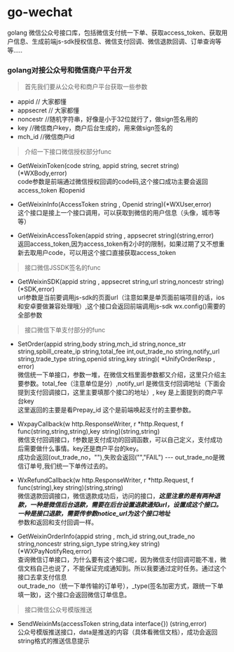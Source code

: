 # go-wechat
golang 微信公众号接口库，包括微信支付统一下单、获取access_token、获取用户信息、生成前端js-sdk授权信息、微信支付回调、微信退款回调、订单查询等等.....

### golang对接公众号和微信商户平台开发

> 首先我们要从公众号和商户平台获取一些参数  

- appid // 大家都懂
- appsecret  // 大家都懂
- noncestr //随机字符串，好像是小于32位就行了，做sign签名用的
- key //微信商户key，商户后台生成的，用来做sign签名的
- mch_id //微信商户id


> 介绍一下接口微信授权部分func  

- GetWeixinToken(code string, appid string, secret string)(*WXBody,error)  
  code参数是前端通过微信授权回调的code码,这个接口成功主要会返回access_token 和openid
  
- GetWeixinInfo(AccessToken string , Openid string)(*WXUser,error)  
  这个接口是接上一个接口调用，可以获取到微信的用户信息（头像，城市等等）
  
- GetWeixinAccessToken(appid string , appsecret string)(string,error)  
  返回access_token,因为access_token有2小时的限制，如果过期了又不想重新去取用户code，可以用这个接口直接获取access_token
  

> 接口微信JSSDK签名的func  

- GetWeixinSDK(appid string , appsecret string,url string,noncestr string)(*SDK,error)  
  url参数是当前要调用js-sdk的页面url（注意如果是单页面前端项目的话，ios和安卓要做兼容处理哦）,这个接口会返回前端调用js-sdk wx.config()需要的全部参数
  
> 接口微信下单支付部分的func  

- SetOrder(appid string,body string,mch_id string,nonce_str string,spbill_create_ip string,total_fee int,out_trade_no string,notify_url string,trade_type string,openid string,key string)( *UnifyOrderResp , error)  
  微信统一下单接口，参数一堆，在微信文档里面参数都又介绍，这里只介绍主要参数。total_fee（注意单位是分）,notify_url 是微信支付回调地址（下面会提到支付回调接口，这里主要填那个接口的地址）, key 是上面提到的商户平台key  
  这里返回的主要是看Prepay_id 这个是前端唤起支付的主要参数。  
  
- WxpayCallback(w http.ResponseWriter, r *http.Request, f func(string,string,string),key string)(string,string)  
  微信支付回调接口，f参数是支付成功的回调函数，可以自己定义，支付成功后需要做什么事情。key还是商户平台的key。  
  成功会返回(out_trade_no，""),失败会返回("","FAIL")  --- out_trade_no是微信订单号,我们统一下单传过去的。  
  
- WxRefundCallback(w http.ResponseWriter, r *http.Request, f func(string),key string)(string,string)  
  微信退款回调接口，微信退款成功后，访问的接口，***这里注意的是有两种退款，一种是微信后台退款，需要在后台设置退款通知url，设置成这个接口。一种是接口退款，需要传参数notice_url为这个接口地址***  
  参数和返回和支付回调一样。  

- GetWeixinOrderInfo(appid string , mch_id string,out_trade_no string,noncestr string,sign_type string,key string)(*WXPayNotifyReq,error)  
  查询微信订单接口，为什么要有这个接口呢，因为微信支付回调可能不准，微信文档自己也说了，不能保证完成通知到。所以我要通过定时任务。通过这个接口去拿支付信息  
  out_trade_no（统一下单传输的订单号），_type(签名加密方式，跟统一下单填一致)，这个接口会返回微信订单信息。  
  
> 接口微信公众号模版推送  

- SendWeixinMs(accessToken string,data interface{}) (string,error)  
  公众号模版推送接口，data是推送的内容（具体看微信文档），成功会返回string格式的推送信息提示  

  
